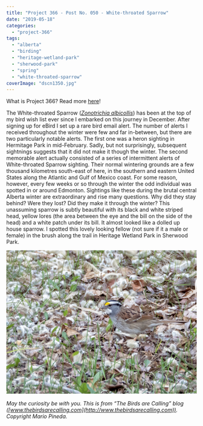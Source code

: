 ```yaml
---
title: "Project 366 - Post No. 050 - White-throated Sparrow"
date: "2019-05-18"
categories: 
  - "project-366"
tags: 
  - "alberta"
  - "birding"
  - "heritage-wetland-park"
  - "sherwood-park"
  - "spring"
  - "white-throated-sparrow"
coverImage: "dscn1350.jpg"
---
```


What is Project 366? Read more [here](https://thebirdsarecalling.com/2019/03/29/project-366/)!

The White-throated Sparrow (_[Zonotrichia albicollis](https://ebird.org/species/whtspa)_) has been at the top of my bird wish list ever since I embarked on this journey in December. After signing up for eBird I set up a rare bird email alert. The number of alerts I received throughout the winter were few and far in-between, but there are two particularly notable alerts. The first one was a heron sighting in Hermitage Park in mid-February. Sadly, but not surprisingly, subsequent sightnings suggests that it did not make it though the winter. The second memorable alert actually consisted of a series of intermittent alerts of White-throated Sparrow sighting. Their normal wintering grounds are a few thousand kilometres south-east of here, in the southern and eastern United States along the Atlantic and Gulf of Mexico coast. For some reason, however, every few weeks or so through the winter the odd individual was spotted in or around Edmonton. Sightings like these during the brutal central Alberta winter are extraordinary and rise many questions. Why did they stay behind? Were they lost? Did they make it through the winter? This unassuming sparrow is subtly beautiful with its black and white striped head, yellow lores (the area between the eye and the bill on the side of the head) and a white patch under its bill. It almost looked like a dolled up house sparrow. I spotted this lovely looking fellow (not sure if it a male or female) in the brush along the trail in Heritage Wetland Park in Sherwood Park.

![](images/dscn1350.jpg)

_May the curiosity be with you. This is from “The Birds are Calling” blog ([www.thebirdsarecalling.com](http://www.thebirdsarecalling.com)). Copyright Mario Pineda._
